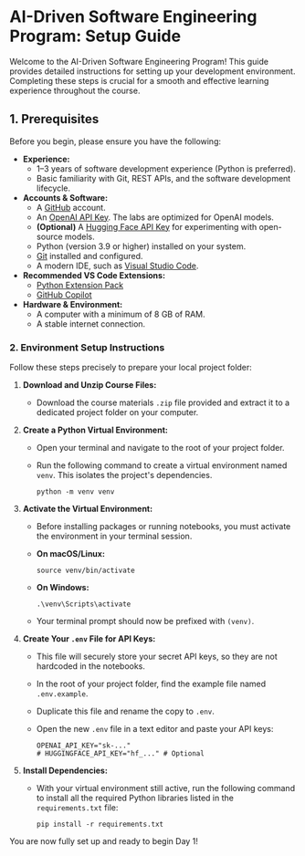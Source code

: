 # AI-Driven Software Engineering Program: Setup Guide

Welcome to the AI-Driven Software Engineering Program! This guide provides detailed instructions for setting up your development environment. Completing these steps is crucial for a smooth and effective learning experience throughout the course.

## 1. Prerequisites

Before you begin, please ensure you have the following:

* **Experience:**
  * 1–3 years of software development experience (Python is preferred).
  * Basic familiarity with Git, REST APIs, and the software development lifecycle.
* **Accounts & Software:**
  * A [GitHub](https://github.com/) account.
  * An [OpenAI API Key](https://platform.openai.com/account/api-keys). The labs are optimized for OpenAI models.
  * **(Optional)** A [Hugging Face API Key](https://huggingface.co/settings/tokens) for experimenting with open-source models.
  * Python (version 3.9 or higher) installed on your system.
  * [Git](https://git-scm.com/downloads) installed and configured.
  * A modern IDE, such as [Visual Studio Code](https://code.visualstudio.com/).
* **Recommended VS Code Extensions:**
  * [Python Extension Pack](https://marketplace.visualstudio.com/items?itemName=ms-python.python-extension-pack)
  * [GitHub Copilot](https://marketplace.visualstudio.com/items?itemName=GitHub.copilot)
* **Hardware & Environment:**
  * A computer with a minimum of 8 GB of RAM.
  * A stable internet connection.

### 2. Environment Setup Instructions

Follow these steps precisely to prepare your local project folder:

1. **Download and Unzip Course Files:**
    * Download the course materials `.zip` file provided and extract it to a dedicated project folder on your computer.

2. **Create a Python Virtual Environment:**
    * Open your terminal and navigate to the root of your project folder.
    * Run the following command to create a virtual environment named `venv`. This isolates the project's dependencies.

        ```shell
        python -m venv venv
        ```

3. **Activate the Virtual Environment:**
    * Before installing packages or running notebooks, you must activate the environment in your terminal session.
    * **On macOS/Linux:**

        ```shell
        source venv/bin/activate
        ```

    * **On Windows:**

        ```shell
        .\venv\Scripts\activate
        ```

    * Your terminal prompt should now be prefixed with `(venv)`.

4. **Create Your `.env` File for API Keys:**
    * This file will securely store your secret API keys, so they are not hardcoded in the notebooks.
    * In the root of your project folder, find the example file named `.env.example`.
    * Duplicate this file and rename the copy to `.env`.
    * Open the new `.env` file in a text editor and paste your API keys:

        ```env
        OPENAI_API_KEY="sk-..."
        # HUGGINGFACE_API_KEY="hf_..." # Optional
        ```

5. **Install Dependencies:**
    * With your virtual environment still active, run the following command to install all the required Python libraries listed in the `requirements.txt` file:

        ```shell
        pip install -r requirements.txt
        ```

You are now fully set up and ready to begin Day 1!
